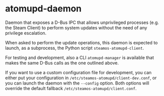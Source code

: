# atomupd-daemon

Daemon that exposes a D-Bus IPC that allows unprivileged processes (e.g. the Steam Client)
to perform system updates without the need of any privilege escalation.

When asked to perform the update operations, this daemon is expected to launch, as a subprocess, the Python
script `steamos-atomupd-client`.

For testing and development, also a CLI `atomupd-manager` is available that makes the same D-Bus calls
as the one outlined above.

If you want to use a custom configuration file for development, you can either put your
configuration in `/etc/steamos-atomupd/client-dev.conf`, or you can launch the daemon
with the `--config` option. Both options will override the default fallback
`/etc/steamos-atomupd/client.conf`.
